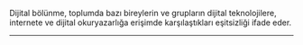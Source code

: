 Dijital bölünme, toplumda bazı bireylerin ve grupların dijital teknolojilere, internete ve dijital okuryazarlığa erişimde karşılaştıkları eşitsizliği ifade eder.

---
